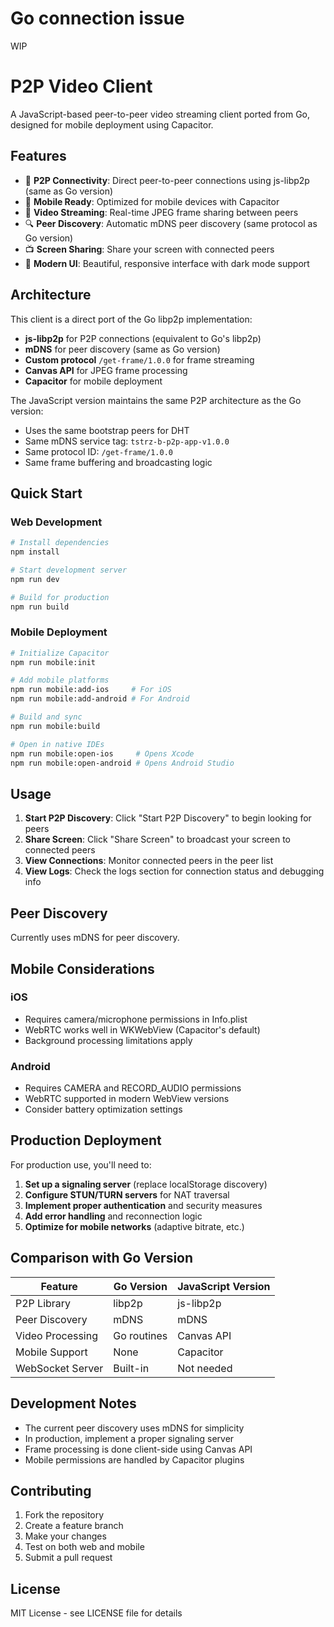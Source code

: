# Go connection issue

WIP

# P2P Video Client

A JavaScript-based peer-to-peer video streaming client ported from Go, designed for mobile deployment using Capacitor.

## Features

- 🔗 **P2P Connectivity**: Direct peer-to-peer connections using js-libp2p (same as Go version)
- 📱 **Mobile Ready**: Optimized for mobile devices with Capacitor
- 🎥 **Video Streaming**: Real-time JPEG frame sharing between peers
- 🔍 **Peer Discovery**: Automatic mDNS peer discovery (same protocol as Go version)
- 📺 **Screen Sharing**: Share your screen with connected peers
- 🎨 **Modern UI**: Beautiful, responsive interface with dark mode support

## Architecture

This client is a direct port of the Go libp2p implementation:
- **js-libp2p** for P2P connections (equivalent to Go's libp2p)
- **mDNS** for peer discovery (same as Go version)
- **Custom protocol** `/get-frame/1.0.0` for frame streaming
- **Canvas API** for JPEG frame processing
- **Capacitor** for mobile deployment

The JavaScript version maintains the same P2P architecture as the Go version:
- Uses the same bootstrap peers for DHT
- Same mDNS service tag: `tstrz-b-p2p-app-v1.0.0`
- Same protocol ID: `/get-frame/1.0.0`
- Same frame buffering and broadcasting logic

## Quick Start

### Web Development

```bash
# Install dependencies
npm install

# Start development server
npm run dev

# Build for production
npm run build
```

### Mobile Deployment

```bash
# Initialize Capacitor
npm run mobile:init

# Add mobile platforms
npm run mobile:add-ios     # For iOS
npm run mobile:add-android # For Android

# Build and sync
npm run mobile:build

# Open in native IDEs
npm run mobile:open-ios     # Opens Xcode
npm run mobile:open-android # Opens Android Studio
```

## Usage

1. **Start P2P Discovery**: Click "Start P2P Discovery" to begin looking for peers
2. **Share Screen**: Click "Share Screen" to broadcast your screen to connected peers
3. **View Connections**: Monitor connected peers in the peer list
4. **View Logs**: Check the logs section for connection status and debugging info

## Peer Discovery

Currently uses mDNS for peer discovery.

## Mobile Considerations

### iOS
- Requires camera/microphone permissions in Info.plist
- WebRTC works well in WKWebView (Capacitor's default)
- Background processing limitations apply

### Android
- Requires CAMERA and RECORD_AUDIO permissions
- WebRTC supported in modern WebView versions
- Consider battery optimization settings

## Production Deployment

For production use, you'll need to:

1. **Set up a signaling server** (replace localStorage discovery)
2. **Configure STUN/TURN servers** for NAT traversal
3. **Implement proper authentication** and security measures
4. **Add error handling** and reconnection logic
5. **Optimize for mobile networks** (adaptive bitrate, etc.)

## Comparison with Go Version

| Feature | Go Version | JavaScript Version |
|---------|------------|-------------------|
| P2P Library | libp2p | js-libp2p |
| Peer Discovery | mDNS | mDNS |
| Video Processing | Go routines | Canvas API |
| Mobile Support | None | Capacitor |
| WebSocket Server | Built-in | Not needed |

## Development Notes

- The current peer discovery uses mDNS for simplicity
- In production, implement a proper signaling server
- Frame processing is done client-side using Canvas API
- Mobile permissions are handled by Capacitor plugins

## Contributing

1. Fork the repository
2. Create a feature branch
3. Make your changes
4. Test on both web and mobile
5. Submit a pull request

## License

MIT License - see LICENSE file for details
